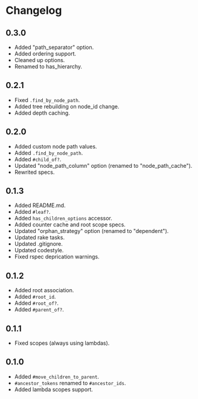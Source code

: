 # Changelog

## 0.3.0

- Added "path_separator" option.
- Added ordering support.
- Cleaned up options.
- Renamed to has_hierarchy.

## 0.2.1

- Fixed `.find_by_node_path`.
- Added tree rebuilding on node_id change.
- Added depth caching.

## 0.2.0

- Added custom node path values.
- Added `.find_by_node_path`.
- Added `#child_of?`.
- Updated "node_path_column" option (renamed to "node_path_cache").
- Rewrited specs.

## 0.1.3

- Added README.md.
- Added `#leaf?`.
- Added `has_children_options` accessor.
- Added counter cache and root scope specs.
- Updated "orphan_strategy" option (renamed to "dependent").
- Updated rake tasks.
- Updated .gitignore.
- Updated codestyle.
- Fixed rspec deprication warnings.

## 0.1.2

- Added root association.
- Added `#root_id`.
- Added `#root_of?`.
- Added `#parent_of?`.

## 0.1.1

- Fixed scopes (always using lambdas).

## 0.1.0

- Added `#move_children_to_parent`.
- `#ancestor_tokens` renamed to `#ancestor_ids`.
- Added lambda scopes support.
